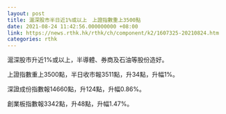 ```yaml
---
layout: post
title: 滬深股市半日近1%或以上　上證指數重上3500點
date: 2021-08-24 11:42:56.000000000 +08:00
link: https://news.rthk.hk/rthk/ch/component/k2/1607325-20210824.htm
categories: rthk
---
```


滬深股市升近1%或以上，半導體、券商及石油等股份造好。

上證指數重上3500點，半日收市報3511點，升34點，升幅1%。

深證成份指數報14660點，升124點，升幅0.86%。

創業板指數報3342點，升48點，升幅1.47%。
